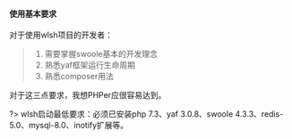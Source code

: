 #### 使用基本要求

对于使用wlsh项目的开发者：

> 1. 需要掌握swoole基本的开发理念
> 2. 熟悉yaf框架运行生命周期
> 3. 熟悉composer用法

对于这三点要求，我想PHPer应很容易达到。

?> wlsh启动最低要求：必须已安装php 7.3、yaf 3.0.8、swoole 4.3.3、redis-5.0、mysql-8.0、inotify扩展等。
